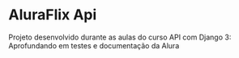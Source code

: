 # AluraFlix Api

Projeto desenvolvido durante as aulas do curso API com Django 3: Aprofundando em testes e documentação da Alura
